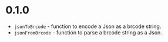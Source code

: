 # 0.1.0
- `jsonToBrcode` - function to encode a Json as a brcode string.
- `jsonFromBrcode` - function to parse a brcode string as a Json.